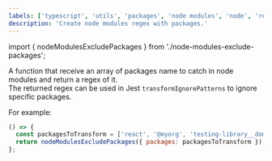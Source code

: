 ```yaml
---
labels: ['typescript', 'utils', 'packages', 'node modules', 'node', 'regex']
description: 'Create node modules regex with packages.'
---
```


import { nodeModulesExcludePackages } from './node-modules-exclude-packages';

A function that receive an array of packages name to catch in node modules and return a regex of it.  
The returned regex can be used in Jest `transformIgnorePatterns` to ignore specific packages.

For example:

```js live
() => {
  const packagesToTransform = ['react', '@myorg', 'testing-library__dom'];
  return nodeModulesExcludePackages({ packages: packagesToTransform });
};
```
